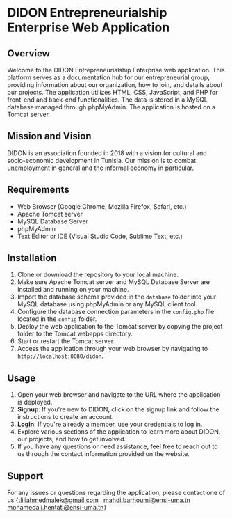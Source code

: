 # DIDON Entrepreneurialship Enterprise Web Application

## Overview
Welcome to the DIDON Entrepreneurialship Enterprise web application. This platform serves as a documentation hub for our entrepreneurial group, providing information about our organization, how to join, and details about our projects. The application utilizes HTML, CSS, JavaScript, and PHP for front-end and back-end functionalities. The data is stored in a MySQL database managed through phpMyAdmin. The application is hosted on a Tomcat server.

## Mission and Vision
DIDON is an association founded in 2018 with a vision for cultural and socio-economic development in Tunisia. Our mission is to combat unemployment in general and the informal economy in particular.

## Requirements
- Web Browser (Google Chrome, Mozilla Firefox, Safari, etc.)
- Apache Tomcat server
- MySQL Database Server
- phpMyAdmin
- Text Editor or IDE (Visual Studio Code, Sublime Text, etc.)

## Installation
1. Clone or download the repository to your local machine.
2. Make sure Apache Tomcat server and MySQL Database Server are installed and running on your machine.
3. Import the database schema provided in the `database` folder into your MySQL database using phpMyAdmin or any MySQL client tool.
4. Configure the database connection parameters in the `config.php` file located in the `config` folder.
5. Deploy the web application to the Tomcat server by copying the project folder to the Tomcat webapps directory.
6. Start or restart the Tomcat server.
7. Access the application through your web browser by navigating to `http://localhost:8080/didon`.

## Usage
1. Open your web browser and navigate to the URL where the application is deployed.
2. **Signup**: If you're new to DIDON, click on the signup link and follow the instructions to create an account.
3. **Login**: If you're already a member, use your credentials to log in.
4. Explore various sections of the application to learn more about DIDON, our projects, and how to get involved.
5. If you have any questions or need assistance, feel free to reach out to us through the contact information provided on the website.

## Support
For any issues or questions regarding the application, please contact one of us {tliliahmedmalek@gmail.com , mahdi.barhoumi@ensi-uma.tn mohamedali.hentati@ensi-uma.tn}
